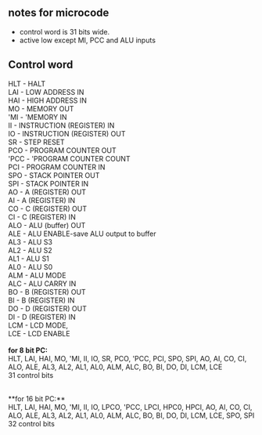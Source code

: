 ## notes for microcode 
* control word is 31 bits wide.
* active low except MI, PCC and ALU inputs

## Control word

HLT - HALT<br/>
LAI - LOW ADDRESS IN<br/>
HAI - HIGH ADDRESS IN<br/>
MO - MEMORY OUT<br/>
'MI - 'MEMORY IN<br/>
II - INSTRUCTION (REGISTER) IN<br/>
IO - INSTRUCTION (REGISTER) OUT<br/>
SR - STEP RESET<br/>
PCO - PROGRAM COUNTER OUT<br/>
'PCC - 'PROGRAM COUNTER COUNT<br/>
PCI - PROGRAM COUNTER IN<br/>
SPO - STACK POINTER OUT<br/>
SPI - STACK POINTER IN<br/>
AO - A (REGISTER) OUT<br/>
AI - A (REGISTER) IN<br/>
CO - C (REGISTER) OUT<br/>
CI - C (REGISTER) IN<br/>
ALO - ALU (buffer) OUT <br/>
ALE - ALU ENABLE-save ALU output to buffer<br/>
AL3 - ALU S3<br/>
AL2 - ALU S2<br/>
AL1 - ALU S1<br/>
AL0 - ALU S0<br/>
ALM - ALU MODE<br/>
ALC - ALU CARRY IN<br/>
BO - B (REGISTER) OUT<br/>
BI - B (REGISTER) IN<br/>
DO - D (REGISTER) OUT<br/>
DI - D (REGISTER) IN<br/>
LCM - LCD MODE,<br/>
LCE - LCD ENABLE<br/>
<br/>
**for 8 bit PC:**<br/>
HLT, LAI, HAI, MO, 'MI, II, IO, SR, PCO, 'PCC, PCI, SPO, SPI, AO, AI, CO, CI, ALO, ALE, AL3, AL2, AL1, AL0, ALM, ALC, BO, BI, DO, DI, LCM, LCE
<br/>31 control bits<br/>

<br/>
**for 16 bit PC:**<br/>
HLT, LAI, HAI, MO, 'MI, II, IO, LPCO, 'PCC, LPCI, HPC0, HPCI, AO, AI, CO, CI, ALO, ALE, AL3, AL2, AL1, AL0, ALM, ALC, BO, BI, DO, DI, LCM, LCE, SPO, SPI
<br/>32 control bits